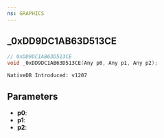 ```yaml
---
ns: GRAPHICS
---
```

## _0xDD9DC1AB63D513CE

```c
// 0xDD9DC1AB63D513CE
void _0xDD9DC1AB63D513CE(Any p0, Any p1, Any p2);
```

```
NativeDB Introduced: v1207
```

## Parameters
* **p0**:
* **p1**:
* **p2**:
